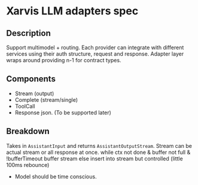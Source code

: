 # Xarvis LLM adapters spec

## Description
Support multimodel + routing. 
Each provider can integrate with different services using their auth structure,
request and response. 
Adapter layer wraps around providing n-1 for contract types.

## Components 
- Stream (output)
- Complete (stream/single)
- ToolCall
- Response json. (To be supported later)

## Breakdown
Takes in `AssistantInput` and returns `AssistantOutputStream`.
Stream can be actual stream or all response at once. 
while
	ctx not done & buffer not full & !bufferTimeout
	buffer stream else insert into stream
	but controlled (little 100ms rebounce)
- Model should be time conscious.


